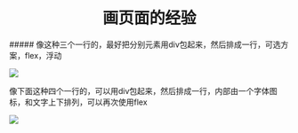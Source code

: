 <h1 align='center'>画页面的经验</h1>
##### 像这种三个一行的，最好把分别元素用div包起来，然后排成一行，可选方案，flex，浮动

![](http://47.103.65.182/markdown/020.png)





像下面这种四个一行的，可以用div包起来，然后排成一行，内部由一个字体图标，和文字上下排列，可以再次使用flex



![](http://47.103.65.182/markdown/022.png)

